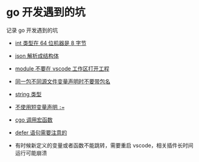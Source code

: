 # go 开发遇到的坑

记录 go 开发遇到的坑

- [int 类型在 64 位机器是 8 字节](int.md)
- [json 解析成结构体](json_struct.md)
- [module 不要在 vscode 工作区打开工程](mod_workspace.md)
- [同一包不同源文件变量声明时不要带包名](package_var.md)
- [string 类型](string.md)
- [不使用短变量声明 `:=`](var_scope.md)
- [cgo 调用宏函数](cgo_macro_func.md)
- [defer 语句需要注意的](defer.md)

- 有时候新定义的变量或者函数不能跳转，需要重启 vscode，相关插件长时间运行可能崩溃
